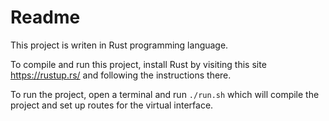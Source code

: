 # Readme

This project is writen in Rust programming language.

To compile and run this project, install Rust by visiting this site
https://rustup.rs/ and following the instructions there.

To run the project, open a terminal and run `./run.sh` which will compile the
project and set up routes for the virtual interface.
